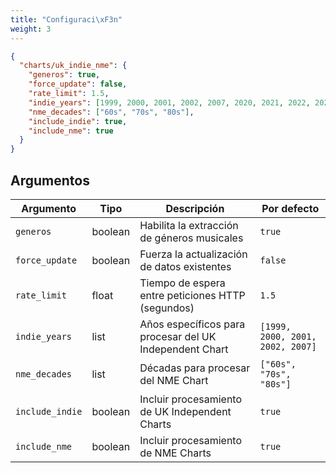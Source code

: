 ```yaml
---
title: "Configuraci\xF3n"
weight: 3
---
```


```json
{
  "charts/uk_indie_nme": {
    "generos": true,
    "force_update": false,
    "rate_limit": 1.5,
    "indie_years": [1999, 2000, 2001, 2002, 2007, 2020, 2021, 2022, 2023],
    "nme_decades": ["60s", "70s", "80s"],
    "include_indie": true,
    "include_nme": true
  }
}
```

## Argumentos

|Argumento|Tipo|Descripción|Por defecto|
|---|---|---|---|
|`generos`|boolean|Habilita la extracción de géneros musicales|`true`|
|`force_update`|boolean|Fuerza la actualización de datos existentes|`false`|
|`rate_limit`|float|Tiempo de espera entre peticiones HTTP (segundos)|`1.5`|
|`indie_years`|list|Años específicos para procesar del UK Independent Chart|`[1999, 2000, 2001, 2002, 2007]`|
|`nme_decades`|list|Décadas para procesar del NME Chart|`["60s", "70s", "80s"]`|
|`include_indie`|boolean|Incluir procesamiento de UK Independent Charts|`true`|
|`include_nme`|boolean|Incluir procesamiento de NME Charts|`true`|